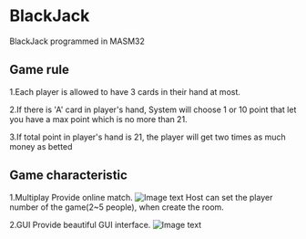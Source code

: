 # BlackJack
BlackJack programmed in MASM32

## Game rule
1.Each player is allowed to have 3 cards in their hand at most.

2.If there is 'A' card in player's hand, System will choose 1 or 10 point that
let you have a max point which is no more than 21.

3.If total point in player's hand is 21, the player will get two times as much money as betted

## Game characteristic
1.Multiplay
Provide online match.
![Image text](https://raw.github.com/unbiarirang/asm_blackjack/master/pic/multiplay_pic.png)
Host can set the player number of the game(2~5 people), when create the room.

2.GUI
Provide beautiful GUI interface.
![Image text](https://raw.github.com/unbiarirang/asm_blackjack/master/pic/GUI_pic.png)
